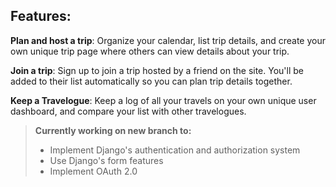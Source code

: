 Features:
-------------
**Plan and host a trip**: Organize your calendar, list trip details, and create your own unique trip page where others can view details about your trip.

**Join a trip**: Sign up to join a trip hosted by a friend on the site. You'll be added to their list automatically so you can plan trip details together.

**Keep a Travelogue**: Keep a log of all your travels on your own unique user dashboard, and compare your list with other travelogues.

> **Currently working on new branch to:**
> - Implement Django's authentication and authorization system
> - Use Django's form features
> - Implement OAuth 2.0
